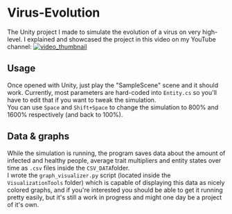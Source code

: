 # Virus-Evolution

The Unity project I made to simulate the evolution of a virus on very high-level.
I explained and showcased the project in this video on my YouTube channel: [
![video_thumbnail](https://i.ytimg.com/vi/g7xzVqpyiPY/hqdefault.jpg?sqp=-oaymwEZCPYBEIoBSFXyq4qpAwsIARUAAIhCGAFwAQ==&rs=AOn4CLCqVjLzCegP8thqtZqGjj18scJ81Q)
](https://youtu.be/g7xzVqpyiPY)

## Usage
Once opened with Unity, just play the "SampleScene" scene and it should work.
Currently, most parameters are hard-coded into `Entity.cs` so you'll have to edit that if you want to tweak the simulation.  
You can use `Space` and `Shift+Space` to change the simulation to 800% and 1600% respectively (and back to 100%). 

## Data & graphs
While the simulation is running, the program saves data about the amount of infected and healthy people, average trait multipliers and entity states over time as `.csv` files inside the `CSV_DATA`folder.  
I wrote the `graph_visualizer.py` script (located inside the `VisualizationTools` folder) which is capable of displaying this data as nicely colored graphs, and if you're interested you should be able to get it running pretty easily, but it's still a work in progress and might one day be a project of it's own.